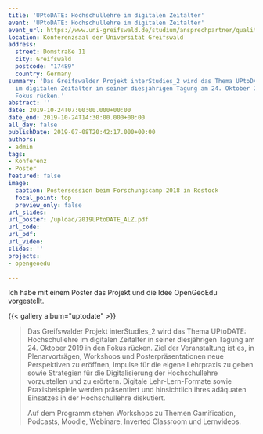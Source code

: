 ```yaml
---
title: 'UPtoDATE: Hochschullehre im digitalen Zeitalter'
event: 'UPtoDATE: Hochschullehre im digitalen Zeitalter'
event_url: https://www.uni-greifswald.de/studium/ansprechpartner/qualitaet-in-studium-und-lehre/projekt-interstudies/veranstaltungen/jahrestagung/
location: Konferenzsaal der Universität Greifswald
address:
  street: Domstraße 11
  city: Greifswald
  postcode: "17489"
  country: Germany
summary: 'Das Greifswalder Projekt interStudies_2 wird das Thema UPtoDATE: Hochschullehre
  im digitalen Zeitalter in seiner diesjährigen Tagung am 24. Oktober 2019 in den
  Fokus rücken.'
abstract: ''
date: 2019-10-24T07:00:00.000+00:00
date_end: 2019-10-24T14:30:00.000+00:00
all_day: false
publishDate: 2019-07-08T20:42:17.000+00:00
authors:
- admin
tags:
- Konferenz
- Poster
featured: false
image:
  caption: Postersession beim Forschungscamp 2018 in Rostock
  focal_point: top
  preview_only: false
url_slides: 
url_poster: /upload/2019UPtoDATE_ALZ.pdf
url_code: 
url_pdf: 
url_video: 
slides: ''
projects:
- opengeoedu

---
```

Ich habe mit einem Poster das Projekt und die Idee OpenGeoEdu vorgestellt.

{{< gallery album="uptodate" >}}

> Das Greifswalder Projekt interStudies_2 wird das Thema UPtoDATE: Hochschullehre im digitalen Zeitalter in seiner diesjährigen Tagung am 24. Oktober 2019 in den Fokus rücken. Ziel der Veranstaltung ist es, in Plenarvorträgen, Workshops und Posterpräsentationen neue Perspektiven zu eröffnen, Impulse für die eigene Lehrpraxis zu geben sowie Strategien für die Digitalisierung der Hochschullehre vorzustellen und zu erörtern. Digitale Lehr-Lern-Formate sowie Praxisbeispiele werden präsentiert und hinsichtlich ihres adäquaten Einsatzes in der Hochschullehre diskutiert.
> 
> Auf dem Programm stehen Workshops zu Themen Gamification, Podcasts, Moodle, Webinare, Inverted Classroom und Lernvideos.